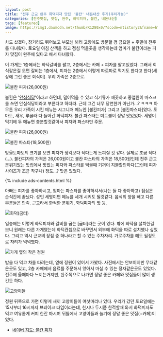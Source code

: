 ```yaml
---
layout: post
title: "전주 근교 완주 화덕피자 맛집 '불칸' 내돈내산 후기(주차가능)"
categories: [전주맛집, 맛집, 완주, 화덕피자, 불칸, 내돈내산]
tags: [featured]
image: https://img1.daumcdn.net/thumb/R1280x0/?scode=mtistory2&fname=https%3A%2F%2Fblog.kakaocdn.net%2Fdn%2Fcjf9Z0%2FbtriaQsqBEQ%2FWE59MohetUpQyEVbNdWgyk%2Fimg.png
---
```


차도 샀겠다, 장거리도 뛰어보고 부모님 뵈러 고향에도 방문할 겸 금요일 + 주말에 전주를 다녀왔다. 토요일 아침 산책을 하고 점심 먹을곳을 생각하는데 엄마가 불칸이라는 피자 맛집이 완주에 있다고 해서 다녀왔다.

이 가게는 1층에서는 화덕갈비를 팔고, 2층에서는 카페 + 피자를 팔고있었다. 그래서 회식같은걸 오면 갈비는 1층에서, 피자는 2층에서 이렇게 따로따로 먹기도 한다고 한다(세상에 그런 좋은 회식이). 우리 가족은 2층으로.

![불칸 피자(26,000원)](https://img1.daumcdn.net/thumb/R1280x0/?scode=mtistory2&fname=https%3A%2F%2Fblog.kakaocdn.net%2Fdn%2Fcjf9Z0%2FbtriaQsqBEQ%2FWE59MohetUpQyEVbNdWgyk%2Fimg.png)

불칸은 '[안심식당](https://data.mafra.go.kr/opendata/data/indexOpenDataDetail.do?data_id=20200713000000001391&service_ty=&filter_ty=G&sort_id=regist_dt&s_data_nm=&cl_code=&instt_id=201410120001&shareYn=)'이라고 하던데, 덜어먹을 수 있고 식기류가 깨끗하고 종업원이 마스크를 쓰면 안심식당이라고 부른다고 하더라. 근데 그건 너무 당연한거 아닌가...? ㅋㅋㅋ 아무튼 우리 가족이 시킨 메뉴는 시그니쳐 메뉴인 [불칸피자] 그리고 [불칸파스타]였다. 토마토, 새우, 루꼴라 다 들어간 화덕피자. 불칸 파스타는 미트볼이 정말 맛있었다. 세명이 먹기에 두 메뉴면 충분할것같아서 피자와 파스타만 주문.

![불칸 피자(26,000원)](https://img1.daumcdn.net/thumb/R1280x0/?scode=mtistory2&fname=https%3A%2F%2Fblog.kakaocdn.net%2Fdn%2FrHA50%2Fbtrh9A449lt%2F62PfWobudgkUtAd5TSpfSk%2Fimg.png)

![불칸 파스타(18,500원)](https://img1.daumcdn.net/thumb/R1280x0/?scode=mtistory2&fname=https%3A%2F%2Fblog.kakaocdn.net%2Fdn%2Fch4sWe%2Fbtrh8C9S9XX%2FORYY5BtKvF6yH9EtImrVv0%2Fimg.png)

방울토마토의 크기를 보면 피자가 생각보다 작다는게 느껴질 것 같다. 실제로 조금 작다(...). 불칸피자의 가격은 26,000원이고 불칸 파스타의 가격은 18,500원인데 전주 근교 분위기있는 맛집에서 맛있는 피자와 파스타를 먹을때 기꺼이 지불할만하다(그런데 피자 사이즈가 조금 작구나) 정도...? 맛은 있었다.

{% include ads-contents.html %}

아빠는 피자를 좋아하시고, 엄마는 파스타를 좋아하셔서(나는 둘 다 좋아하고) 점심은 순식간에 끝났다. 성인 세명이면 메뉴를 세개 시켜도 될것같다. 음식의 양을 빼고 다른 부분들은 만족. 근교라서 한적한 분위기, 화덕피자의 맛 등.

![화덕(굼터)](https://img1.daumcdn.net/thumb/R1280x0/?scode=mtistory2&fname=https%3A%2F%2Fblog.kakaocdn.net%2Fdn%2FnYio5%2FbtricDM1MrH%2Fveandt0E7ItMLvAheVZbV1%2Fimg.png)

일층에는 이렇게 화덕피자와 갈비를 굽는 [굼터]라는 곳이 있다. 밖에 화덕을 설치한걸 보니 원래는 다른 가게였는데 화덕컨셉으로 바꾸면서 외부에 화덕을 따로 설치했나 싶었다. 그리고 역시 근교의 장점 중 하나라고 할 수 있는 주차자리. 가로주차를 해도 될정도로 자리가 넉넉했다.

![가게 옆의 작은 정원](https://img1.daumcdn.net/thumb/R1280x0/?scode=mtistory2&fname=https%3A%2F%2Fblog.kakaocdn.net%2Fdn%2F09BkT%2FbtricEd6BPE%2FQskeuOvtWVLZGqOIAAC7L0%2Fimg.png)

밥을 다 먹고 차를 타려는데, 옆에 정원이 있어서 가봤다. 사진에서는 안보이지만 무대같은곳도 있고, 2층 카페에서 음료를 주문해서 앉아서 마실 수 있는 정자같은곳도 있었다. 전주에 올때마다 느끼는거지만, 완주쪽으로 나가면 정말 좋은 카페와 맛집들이 많이 생긴듯 하다.

![고양이들](https://img1.daumcdn.net/thumb/R1280x0/?scode=mtistory2&fname=https%3A%2F%2Fblog.kakaocdn.net%2Fdn%2FcaSHl1%2Fbtrh9RrUQIz%2F7NkeKpgZmoBif8BQHm0KBk%2Fimg.png)

정원 뒤쪽으로 가면 이렇게 새끼 고양이들이 여섯마리나 있다. 우리가 갔던 토요일에는 15시부터 16시까지 브레이크 타임이라는데, 한시나 두시쯤 한적할때 와서 화덕피자도 먹고 여유롭게 커피 한잔 마시며 뒤뜰에서 고양이들과 놀기에 정말 좋은 맛집(+카페)이었다.

- <a href="http://naver.me/5Czpzgb6" rel="noopener noreferrer" target="_blank" title="네이버 지도: 불칸 피자" class="markdown-link">네이버 지도: 불칸 피자</a>
